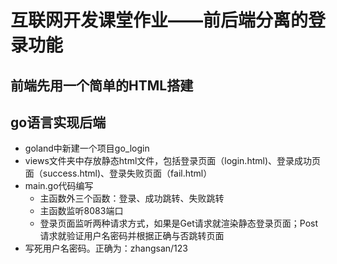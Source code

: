 # 互联网开发课堂作业——前后端分离的登录功能

## 前端先用一个简单的HTML搭建

## go语言实现后端
* goland中新建一个项目go_login
* views文件夹中存放静态html文件，包括登录页面（login.html)、登录成功页面（success.html)、登录失败页面（fail.html）
* main.go代码编写
  * 主函数外三个函数：登录、成功跳转、失败跳转
  * 主函数监听8083端口
  * 登录页面监听两种请求方式，如果是Get请求就渲染静态登录页面；Post请求就验证用户名密码并根据正确与否跳转页面
* 写死用户名密码。正确为：zhangsan/123
